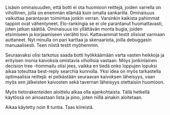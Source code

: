 Lisäsin ominaisuuden, että botti ei ota huomioon reittejä, joiden varrella on vihollinen, jolla on enemmän elämää kuin omalla sankarilla. Ominaisuus vaikuttaa parantavan toimintaa jonkin verran. Varsinkin kaikista pahimmat tappiot ovat vähentyneet. Elo-rankingia se ei ole parantanut huomattavasti, joten jatkan säätöä. Ominaisuus toi yllättävän monta bugia, joiden etsimiseen ja korjaamiseen vierähti tovi. Kattavammat testit olisivat varmaan auttaneet. Nyt minulla on pari karttaa ja skenaariota, joilla debuggasin manuaalisesti. Teen niistä testit myöhemmin.

Seuraavaksi olisi tarkotus saada botti hyökkäämään varta vasten heikkoja ja erityisen monia kaivoksia omistavia vihollisia vastaan. Möys jonkinlainen decision tree -hommailu olisi jees, vaikka en tiedä onko loppujen lopuksi aikaa toteuttaa best-reply searchia kunnolla. Yksi idea on myös tarkastella optimaalisia reittejä: ei pelkästään seuraavan kaivoksen läheisyys, vaan myös sen jälkeisten kaivosten sekä tavernan läheisyys otettaisiin huomioon.

Myös tietorakenteiden aloittelu alkaa olla ajankohtaista. Tällä hetkellä käytössä on ainoastaan lista ja pino, joten niillä ainakin aloitetaan.

Aikaa käytetty noin 8 tuntia. Taas kiireistä.
